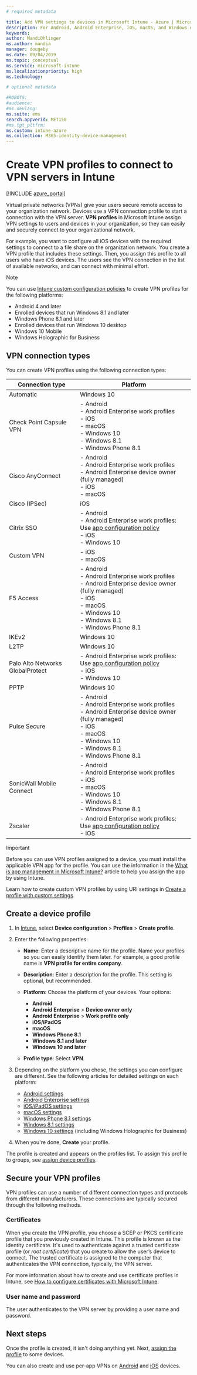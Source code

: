 ```yaml
---
# required metadata

title: Add VPN settings to devices in Microsoft Intune - Azure | Microsoft Docs
description: For Android, Android Enterprise, iOS, macOS, and Windows devices, use built-in settings to create virtual private network (VPN) connections in Microsoft Intune.
keywords:
author: MandiOhlinger
ms.author: mandia
manager: dougeby
ms.date: 09/04/2019
ms.topic: conceptual
ms.service: microsoft-intune
ms.localizationpriority: high
ms.technology:

# optional metadata

#ROBOTS:
#audience:
#ms.devlang:
ms.suite: ems
search.appverid: MET150
#ms.tgt_pltfrm:
ms.custom: intune-azure
ms.collection: M365-identity-device-management
---
```


# Create VPN profiles to connect to VPN servers in Intune

[!INCLUDE [azure_portal](./includes/azure_portal.md)]

Virtual private networks (VPNs) give your users secure remote access to your organization network. Devices use a VPN connection profile to start a connection with the VPN server. **VPN profiles** in Microsoft Intune assign VPN settings to users and devices in your organization, so they can easily and securely connect to your organizational network.

For example, you want to configure all iOS devices with the required settings to connect to a file share on the organization network. You create a VPN profile that includes these settings. Then, you assign this profile to all users who have iOS devices. The users see the VPN connection in the list of available networks, and can connect with minimal effort.

> [!NOTE]
> You can use [Intune custom configuration policies](custom-settings-configure.md) to create VPN profiles for the following platforms:
>
> * Android 4 and later
> * Enrolled devices that run Windows 8.1 and later
> * Windows Phone 8.1 and later
> * Enrolled devices that run Windows 10 desktop
> * Windows 10 Mobile
> * Windows Holographic for Business

## VPN connection types

You can create VPN profiles using the following connection types:

|Connection type|Platform|
|-|-|
|Automatic|Windows 10|
|Check Point Capsule VPN|- Android<br/>- Android Enterprise work profiles<br/>- iOS<br/>- macOS<br/>- Windows 10<br/>- Windows 8.1<br/>- Windows Phone 8.1|
|Cisco AnyConnect|- Android<br/>- Android Enterprise work profiles<br/>- Android Enterprise device owner (fully managed)<br/>- iOS<br/>- macOS|
|Cisco (IPSec)|iOS|
|Citrix SSO|- Android<br/>- Android Enterprise work profiles: Use [app configuration policy](app-configuration-policies-use-android.md)<br/>- iOS<br/>- Windows 10|
|Custom VPN|- iOS<br/>- macOS|
|F5 Access|- Android<br/>- Android Enterprise work profiles<br/>- Android Enterprise device owner (fully managed)<br/>- iOS<br/>- macOS<br/>- Windows 10<br/>- Windows 8.1<br/>- Windows Phone 8.1|
|IKEv2|Windows 10|
|L2TP|Windows 10|
|Palo Alto Networks GlobalProtect|- Android Enterprise work profiles: Use [app configuration policy](app-configuration-policies-use-android.md)<br/>- iOS<br/>- Windows 10|
|PPTP|Windows 10|
|Pulse Secure|- Android<br/>- Android Enterprise work profiles<br/>- Android Enterprise device owner (fully managed)<br/>- iOS<br/>- macOS<br/>- Windows 10<br/>- Windows 8.1<br/>- Windows Phone 8.1|
|SonicWall Mobile Connect|- Android<br/>- Android Enterprise work profiles<br/>- iOS<br/>- macOS<br/>- Windows 10<br/>- Windows 8.1<br/>- Windows Phone 8.1|
|Zscaler|- Android Enterprise work profiles: Use [app configuration policy](app-configuration-policies-use-android.md)<br/>- iOS|

> [!IMPORTANT]
> Before you can use VPN profiles assigned to a device, you must install the applicable VPN app for the profile. You can use the information in the [What is app management in Microsoft Intune?](app-management.md) article to help you assign the app by using Intune.  

Learn how to  create custom VPN profiles by using URI settings in [Create a profile with custom settings](custom-settings-configure.md).

## Create a device profile

1. In [Intune](https://go.microsoft.com/fwlink/?linkid=2090973), select **Device configuration** > **Profiles** > **Create profile**.
2. Enter the following properties:

    - **Name**: Enter a descriptive name for the profile. Name your profiles so you can easily identify them later. For example, a good profile name is **VPN profile for entire company**.
    - **Description**: Enter a description for the profile. This setting is optional, but recommended.
    - **Platform**: Choose the platform of your devices. Your options:

      - **Android**
      - **Android Enterprise** > **Device owner only**
      - **Android Enterprise** > **Work profile only**
      - **iOS/iPadOS**
      - **macOS**
      - **Windows Phone 8.1**
      - **Windows 8.1 and later**
      - **Windows 10 and later**

    - **Profile type**: Select **VPN**.

3. Depending on the platform you chose, the settings you can configure are different. See the following articles for detailed settings on each platform:

    - [Android settings](vpn-settings-android.md)
    - [Android Enterprise settings](vpn-settings-android-enterprise.md)
    - [iOS/iPadOS settings](vpn-settings-ios.md)
    - [macOS settings](vpn-settings-macos.md)
    - [Windows Phone 8.1 settings](vpn-settings-windows-phone-8-1.md)
    - [Windows 8.1 settings](vpn-settings-windows-8-1.md)
    - [Windows 10 settings](vpn-settings-windows-10.md) (including Windows Holographic for Business)

4. When you're done, **Create** your profile.

The profile is created and appears on the profiles list. To assign this profile to groups, see [assign device profiles](device-profile-assign.md).

## Secure your VPN profiles

VPN profiles can use a number of different connection types and protocols from different manufacturers. These connections are typically secured through the following methods.

### Certificates

When you create the VPN profile, you choose a SCEP or PKCS certificate profile that you previously created in Intune. This profile is known as the identity certificate. It's used to authenticate against a trusted certificate profile (or *root certificate*) that you create to allow the user’s device to connect. The trusted certificate is assigned to the computer that authenticates the VPN connection, typically, the VPN server.

For more information about how to create and use certificate profiles in Intune, see [How to configure certificates with Microsoft Intune](certificates-configure.md).

### User name and password

The user authenticates to the VPN server by providing a user name and password.

## Next steps

Once the profile is created, it isn't doing anything yet. Next, [assign the profile](device-profile-assign.md) to some devices.

You can also create and use per-app VPNs on [Android](android-pulse-secure-per-app-vpn.md) and [iOS](vpn-setting-configure-per-app.md) devices.
